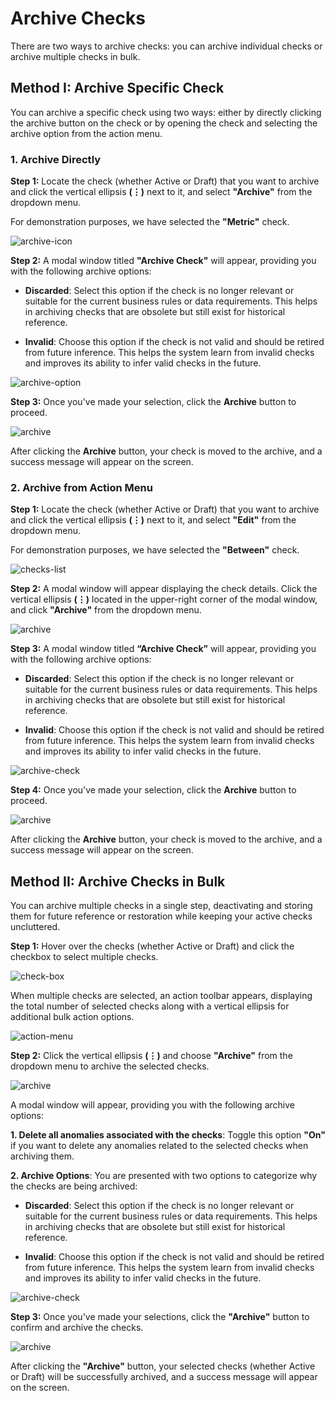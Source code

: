 # Archive Checks

There are two ways to archive checks: you can archive individual checks or archive multiple checks in bulk.

## Method I: Archive Specific Check

You can archive a specific check using two ways: either by directly clicking the archive button on the check or by opening the check and selecting the archive option from the action menu.

### 1. Archive Directly

**Step 1:** Locate the check (whether Active or Draft) that you want to archive and click the vertical ellipsis **(⋮)** next to it, and select **"Archive"** from the dropdown menu.

For demonstration purposes, we have selected the **"Metric"** check.

![archive-icon](../assets/datastore-checks/archive-check/archive-icon-light-30.png)

**Step 2:** A modal window titled **"Archive Check"** will appear, providing you with the following archive options:

* **Discarded**: Select this option if the check is no longer relevant or suitable for the current business rules or data requirements. This helps in archiving checks that are obsolete but still exist for historical reference.

* **Invalid**: Choose this option if the check is not valid and should be retired from future inference. This helps the system learn from invalid checks and improves its ability to infer valid checks in the future.

![archive-option](../assets/datastore-checks/archive-check/archive-option-light-31.png)

**Step 3:** Once you've made your selection, click the **Archive** button to proceed.

![archive](../assets/datastore-checks/archive-check/archive-light-32.png)

After clicking the **Archive** button, your check is moved to the archive, and a success message will appear on the screen.

### 2. Archive from Action Menu

**Step 1:** Locate the check (whether Active or Draft) that you want to archive and click the vertical ellipsis **(⋮)** next to it, and select **"Edit"** from the dropdown menu.

For demonstration purposes, we have selected the **"Between"** check.

![checks-list](../assets/datastore-checks/archive-check/checks-list-light-34.png)

**Step 2:** A modal window will appear displaying the check details. Click the vertical ellipsis **(⋮)** located in the upper-right corner of the modal window, and click **"Archive"** from the dropdown menu.

![archive](../assets/datastore-checks/archive-check/archive-light-35.png)

**Step 3:** A modal window titled **“Archive Check”** will appear, providing you with the following archive options:

* **Discarded**: Select this option if the check is no longer relevant or suitable for the current business rules or data requirements. This helps in archiving checks that are obsolete but still exist for historical reference.

* **Invalid**: Choose this option if the check is not valid and should be retired from future inference. This helps the system learn from invalid checks and improves its ability to infer valid checks in the future.

![archive-check](../assets/datastore-checks/archive-check/archive-check-light-36.png)

**Step 4:** Once you've made your selection, click the **Archive** button to proceed.

![archive](../assets/datastore-checks/archive-check/archive-light-37.png)

After clicking the **Archive** button, your check is moved to the archive, and a success message will appear on the screen.

## Method II: Archive Checks in Bulk

You can archive multiple checks in a single step, deactivating and storing them for future reference or restoration while keeping your active checks uncluttered.

**Step 1:** Hover over the checks (whether Active or Draft) and click the checkbox to select multiple checks.

![check-box](../assets/datastore-checks/archive-check/edit-check-light-59.png)

When multiple checks are selected, an action toolbar appears, displaying the total number of selected checks along with a vertical ellipsis for additional bulk action options.

![action-menu](../assets/datastore-checks/archive-check/action-menu-light-40.png)

**Step 2:** Click the vertical ellipsis **(⋮)** and choose **"Archive"** from the dropdown menu to archive the selected checks.

![archive](../assets/datastore-checks/archive-check/archive-light-41.png)

A modal window will appear, providing you with the following archive options:

**1. Delete all anomalies associated with the checks**: Toggle this option **"On"** if you want to delete any anomalies related to the selected checks when archiving them.

**2. Archive Options**: You are presented with two options to categorize why the checks are being archived:

* **Discarded**: Select this option if the check is no longer relevant or suitable for the current business rules or data requirements. This helps in archiving checks that are obsolete but still exist for historical reference.

* **Invalid**: Choose this option if the check is not valid and should be retired from future inference. This helps the system learn from invalid checks and improves its ability to infer valid checks in the future.

![archive-check](../assets/datastore-checks/archive-check/archive-check-light-42.png)

**Step 3:** Once you've made your selections, click the **"Archive"** button to confirm and archive the checks.  

![archive](../assets/datastore-checks/archive-check/archive-light-43.png)

After clicking the **"Archive"** button, your selected checks (whether Active or Draft) will be successfully archived, and a success message will appear on the screen.